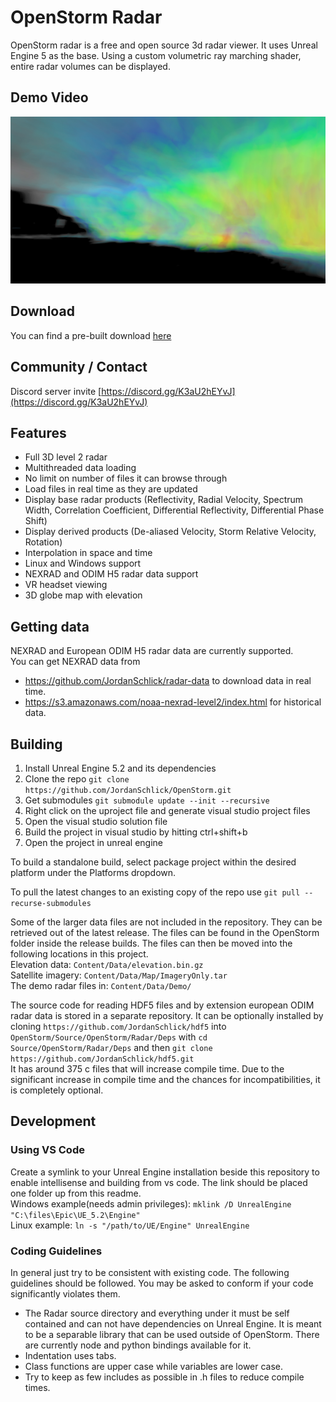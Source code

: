 # OpenStorm Radar

OpenStorm radar is a free and open source 3d radar viewer. It uses Unreal Engine 5 as the base. Using a custom volumetric ray marching shader, entire radar volumes can be displayed.


## Demo Video
[![OpenStorm Demo](docs/img/OpenStorm2.jpg)](https://www.youtube.com/watch?v=9j1-sNnDQwY "OpenStorm Demo")


## Download
You can find a pre-built download [here](https://github.com/JordanSchlick/OpenStorm/releases/latest/)


## Community / Contact
Discord server invite [https://discord.gg/K3aU2hEYvJ](https://discord.gg/K3aU2hEYvJ)


## Features
* Full 3D level 2 radar
* Multithreaded data loading
* No limit on number of files it can browse through
* Load files in real time as they are updated
* Display base radar products (Reflectivity, Radial Velocity, Spectrum Width, Correlation Coefficient, Differential Reflectivity, Differential Phase Shift)
* Display derived products  (De-aliased Velocity, Storm Relative Velocity, Rotation)
* Interpolation in space and time
* Linux and Windows support
* NEXRAD and ODIM H5 radar data support
* VR headset viewing
* 3D globe map with elevation


## Getting data
NEXRAD and European ODIM H5 radar data are currently supported.  
You can get NEXRAD data from
* https://github.com/JordanSchlick/radar-data to download data in real time.
* https://s3.amazonaws.com/noaa-nexrad-level2/index.html for historical data.


## Building
1. Install Unreal Engine 5.2 and its dependencies
2. Clone the repo `git clone https://github.com/JordanSchlick/OpenStorm.git`
3. Get submodules `git submodule update --init --recursive`
4. Right click on the uproject file and generate visual studio project files
5. Open the visual studio solution file
6. Build the project in visual studio by hitting ctrl+shift+b
7. Open the project in unreal engine

To build a standalone build, select package project within the desired platform under the Platforms dropdown.

To pull the latest changes to an existing copy of the repo use `git pull --recurse-submodules`  

Some of the larger data files are not included in the repository. They can be retrieved out of the latest release. The files can be found in the OpenStorm folder inside the release builds. The files can then be moved into the following locations in this project.  
Elevation data: `Content/Data/elevation.bin.gz`  
Satellite imagery: `Content/Data/Map/ImageryOnly.tar`  
The demo radar files in: `Content/Data/Demo/`  

The source code for reading HDF5 files and by extension european ODIM radar data is stored in a separate repository. It can be optionally installed by cloning `https://github.com/JordanSchlick/hdf5` into `OpenStorm/Source/OpenStorm/Radar/Deps` with `cd Source/OpenStorm/Radar/Deps` and then `git clone https://github.com/JordanSchlick/hdf5.git`  
It has around 375 c files that will increase compile time. Due to the significant increase in compile time and the chances for incompatibilities, it is completely optional.


## Development
### Using VS Code
Create a symlink to your Unreal Engine installation beside this repository to enable intellisense and building from vs code. The link should be placed one folder up from this readme.  
Windows example(needs admin privileges): `mklink /D UnrealEngine "C:\files\Epic\UE_5.2\Engine"`  
Linux example: `ln -s "/path/to/UE/Engine" UnrealEngine`  
### Coding Guidelines
In general just try to be consistent with existing code. The following guidelines should be followed. You may be asked to conform if your code significantly violates them.
* The Radar source directory and everything under it must be self contained and can not have dependencies on Unreal Engine. It is meant to be a separable library that can be used outside of OpenStorm. There are currently node and python bindings available for it.
* Indentation uses tabs.
* Class functions are upper case while variables are lower case.
* Try to keep as few includes as possible in .h files to reduce compile times.

